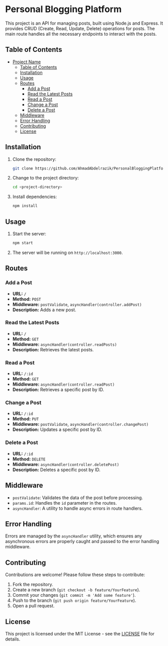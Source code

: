 # Personal Blogging Platform

This project is an API for managing posts, built using Node.js and Express. It provides CRUD (Create, Read, Update, Delete) operations for posts. The main route handles all the necessary endpoints to interact with the posts.

## Table of Contents

- [Project Name](#project-name)
  - [Table of Contents](#table-of-contents)
  - [Installation](#installation)
  - [Usage](#usage)
  - [Routes](#routes)
    - [Add a Post](#add-a-post)
    - [Read the Latest Posts](#read-the-latest-posts)
    - [Read a Post](#read-a-post)
    - [Change a Post](#change-a-post)
    - [Delete a Post](#delete-a-post)
  - [Middleware](#middleware)
  - [Error Handling](#error-handling)
  - [Contributing](#contributing)
  - [License](#license)

## Installation

1. Clone the repository:
   ```sh
   git clone https://github.com/AhmadAbdelrazik/PersonalBloggingPlatform
   ```

2. Change to the project directory:
   ```sh
   cd <project-directory>
   ```

3. Install dependencies:
   ```sh
   npm install
   ```

## Usage

1. Start the server:
   ```sh
   npm start
   ```

2. The server will be running on `http://localhost:3000`.

## Routes

### Add a Post

- **URL:** `/`
- **Method:** `POST`
- **Middleware:** `postValidate`, `asyncHandler(controller.addPost)`
- **Description:** Adds a new post.

### Read the Latest Posts

- **URL:** `/`
- **Method:** `GET`
- **Middleware:** `asyncHandler(controller.readPosts)`
- **Description:** Retrieves the latest posts.

### Read a Post

- **URL:** `/:id`
- **Method:** `GET`
- **Middleware:** `asyncHandler(controller.readPost)`
- **Description:** Retrieves a specific post by ID.

### Change a Post

- **URL:** `/:id`
- **Method:** `PUT`
- **Middleware:** `postValidate`, `asyncHandler(controller.changePost)`
- **Description:** Updates a specific post by ID.

### Delete a Post

- **URL:** `/:id`
- **Method:** `DELETE`
- **Middleware:** `asyncHandler(controller.deletePost)`
- **Description:** Deletes a specific post by ID.

## Middleware

- `postValidate`: Validates the data of the post before processing.
- `params.id`: Handles the `id` parameter in the routes.
- `asyncHandler`: A utility to handle async errors in route handlers.

## Error Handling

Errors are managed by the `asyncHandler` utility, which ensures any asynchronous errors are properly caught and passed to the error handling middleware.

## Contributing

Contributions are welcome! Please follow these steps to contribute:

1. Fork the repository.
2. Create a new branch (`git checkout -b feature/YourFeature`).
3. Commit your changes (`git commit -m 'Add some feature'`).
4. Push to the branch (`git push origin feature/YourFeature`).
5. Open a pull request.

## License

This project is licensed under the MIT License - see the [LICENSE](LICENSE) file for details.